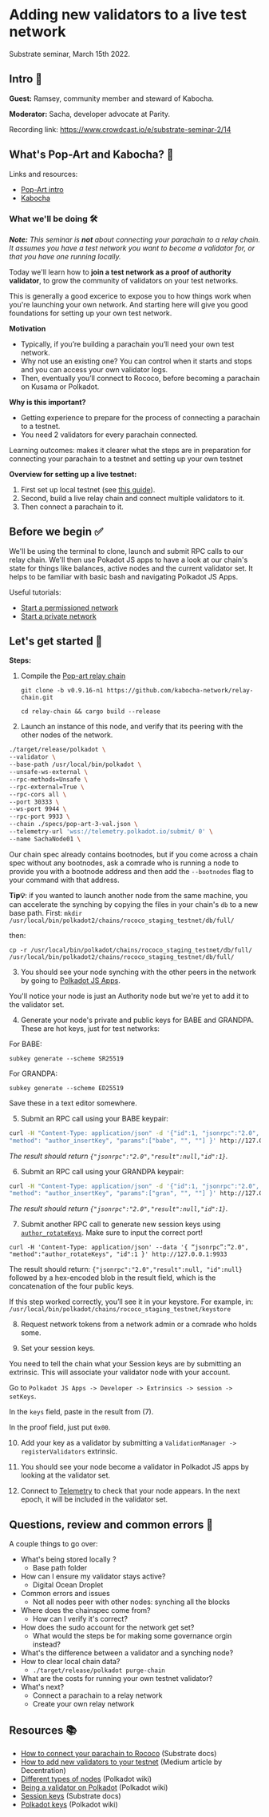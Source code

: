 # Adding new validators to a live test network

Substrate seminar, March 15th 2022.

## Intro 👋 

**Guest:** Ramsey, community member and steward of Kabocha.

**Moderator:** Sacha, developer advocate at Parity.

Recording link: https://www.crowdcast.io/e/substrate-seminar-2/14

## What's Pop-Art and Kabocha? 👀 

Links and resources:
- [Pop-Art intro](https://app.subsocial.network/5779/kabocha-playground-of-possibilities-december-update-27838)
- [Kabocha](https://www.kabocha.network/)

### What we'll be doing 🛠 

_**Note:** This seminar is **not** about connecting your parachain to a relay chain. It assumes you have a test network you want to become a validator for, or that you have one running locally._

Today we'll learn how to **join a test network as a proof of authority validator**, to grow the community of validators on your test networks.

This is generally a good excerice to expose you to how things work when you're launching your own network. 
And starting here will give you good foundations for setting up your own test network.

**Motivation**

- Typically, if you’re building a parachain you’ll need your own test network.
- Why not use an existing one? You can control when it starts and stops and you can access your own validator logs.
- Then, eventually you’ll connect to Rococo, before becoming a parachain on Kusama or Polkadot.

**Why is this important?**

- Getting experience to prepare for the process of connecting a parachain to a testnet.
- You need 2 validators for every parachain connected.

Learning outcomes: makes it clearer what the steps are in preparation for connecting your parachain to a testnet and setting up your own testnet

**Overview for setting up a live testnet:**

1. First set up local testnet (see [this guide](https://docs.substrate.io/tutorials/v3/cumulus/polkadot-launch/)).
2. Second, build a live relay chain and connect multiple validators to it.
3. Then connect a parachain to it.

## Before we begin ✅

We'll be using the terminal to clone, launch and submit RPC calls to our relay chain. 
We'll then use Pokadot JS apps to have a look at our chain's state for things like balances, active nodes and the current validator set.
It helps to be familiar with basic bash and navigating Polkadot JS Apps.

Useful tutorials:

- [Start a permissioned network](https://docs.substrate.io/tutorials/v3/permissioned-network/)
- [Start a private network](https://docs.substrate.io/tutorials/v3/private-network/)

## Let's get started 🌟 

**Steps:**

1. Compile the [Pop-art relay chain](https://github.com/kabocha-network/relay-chain)
    
    `git clone -b v0.9.16-n1 https://github.com/kabocha-network/relay-chain.git`
    
    `cd relay-chain && cargo build --release`    
    
2. Launch an instance of this node, and verify that its peering with the other nodes of the network.

```bash
./target/release/polkadot \
--validator \
--base-path /usr/local/bin/polkadot \
--unsafe-ws-external \
--rpc-methods=Unsafe \
--rpc-external=True \
--rpc-cors all \
--port 30333 \
--ws-port 9944 \
--rpc-port 9933 \
--chain ./specs/pop-art-3-val.json \
--telemetry-url 'wss://telemetry.polkadot.io/submit/ 0' \
--name SachaNode01 \
```

Our chain spec already contains bootnodes, but if you come across a chain spec without any bootnodes, ask a comrade who is running a node to provide you with a bootnode address and then add the `--bootnodes` flag to your command with that address.

**Tip💡**: if you wanted to launch another node from the same machine, you can accelerate the synching by copying the files in your chain's `db` to a new base path. First:
`mkdir /usr/local/bin/polkadot2/chains/rococo_staging_testnet/db/full/`

then:

`cp -r /usr/local/bin/polkadot/chains/rococo_staging_testnet/db/full/ /usr/local/bin/polkadot2/chains/rococo_staging_testnet/db/full/`

3. You should see your node synching with the other peers in the network by going to [Polkadot JS Apps](https://apps.decentration.org/?rpc=wss%3A%2F%2Fpopart1.jelliedowl.com#/explorer/node).

You'll notice your node is just an Authority node but we're yet to add it to the validator set.

4. Generate your node's private and public keys for BABE and GRANDPA. These are hot keys, just for test networks:

For BABE:

`subkey generate --scheme SR25519`

For GRANDPA:

`subkey generate --scheme ED25519`

Save these in a text editor somewhere.

5. Submit an RPC call using your BABE keypair:

```bash
curl -H "Content-Type: application/json" -d '{"id":1, "jsonrpc":"2.0", 
"method": "author_insertKey", "params":["babe", "", ""] }' http://127.0.0.1:9933
```

_The result should return `{"jsonrpc":"2.0","result":null,"id":1}`._

6. Submit an RPC call using your GRANDPA keypair:

```bash
curl -H "Content-Type: application/json" -d '{"id":1, "jsonrpc":"2.0", 
"method": "author_insertKey", "params":["gran", "", ""] }' http://127.0.0.1:9933
```

_The result should return `{"jsonrpc":"2.0","result":null,"id":1}`._

7. Submit another RPC call to generate new session keys using [`author_rotateKeys`](https://docs.substrate.io/rustdocs/latest/sc_rpc/author/trait.AuthorApi.html#tymethod.rotate_keys). Make sure to input the correct port! 

```bash=
curl -H 'Content-Type: application/json' --data '{ “jsonrpc”:”2.0", "method":"author_rotateKeys", "id":1 }' http://127.0.0.1:9933
```

The result should return: `{"jsonrpc":"2.0","result":null, "id":null}` followed by a hex-encoded blob in the result field, which is the concatenation of the four public keys.

If this step worked correctly, you’ll see it in your keystore. For example, in: `/usr/local/bin/polkadot/chains/rococo_staging_testnet/keystore`

8. Request network tokens from a network admin or a comrade who holds some.

9. Set your session keys.

You need to tell the chain what your Session keys are by submitting an extrinsic. This will associate your validator node with your account.

Go to `Polkadot JS Apps -> Developer -> Extrinsics -> session -> setKeys`. 

In the `keys` field, paste in the result from (7).

In the proof field, just put `0x00`.

10. Add your key as a validator by submitting a `ValidationManager -> registerValidators` extrinsic.

11. You should see your node become a validator in Polkadot JS apps by looking at the validator set.

12. Connect to [Telemetry](https://telemetry.polkadot.io/#/0xd693b58399f3666610f7fbd9d5fad9ad7ec24de1229a2cb0be6d47f8e1c17f41) to check that your node appears. In the next epoch, it will be included in the validator set.

## Questions, review and common errors 🤔

A couple things to go over:

- What's being stored locally ?
    - Base path folder
- How can I ensure my validator stays active? 
    - Digital Ocean Droplet 
- Common errors and issues
    - Not all nodes peer with other nodes: synching all the blocks
- Where does the chainspec come from?
    - How can I verify it's correct?
- How does the sudo account for the network get set?
    - What would the steps be for making some governance orgin instead?
- What's the difference between a validator and a synching node?
- How to clear local chain data?
    - `./target/release/polkadot purge-chain`
- What are the costs for running your own testnet validator? 
- What's next? 
    - Connect a parachain to a relay network
    - Create your own relay network

## Resources 📚
- [How to connect your parachain to Rococo](https://docs.substrate.io/tutorials/v3/cumulus/rococo/) (Substrate docs)
- [How to add new validators to your testnet](https://decentration.medium.com/set-up-public-relay-validators-with-a-partner-3ef409c675c7) (Medium article by Decentration)
- [Different types of nodes](https://wiki.polkadot.network/docs/maintain-sync#types-of-nodes) (Polkadot wiki)
- [Being a validator on Polkadot](https://wiki.polkadot.network/docs/maintain-index#validator) (Polkadot wiki)
- [Session keys](https://docs.substrate.io/v3/concepts/session-keys/) (Substrate docs)
- [Polkadot keys](https://wiki.polkadot.network/docs/learn-keys) (Polkadot wiki)

